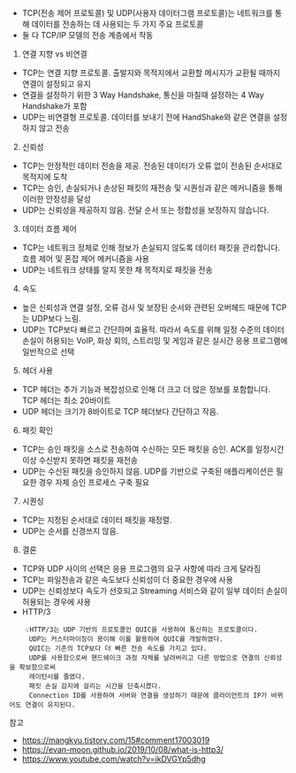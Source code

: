- TCP(전송 제어 프로토콜) 및 UDP(사용자 데이터그램 프로토콜)는 네트워크를 통해 데이터를 전송하는 데 사용되는 
  두 가지 주요 프로토콜
- 둘 다 TCP/IP 모델의 전송 계층에서 작동 

1. 연결 지향 vs 비연결
- TCP는 연결 지향 프로토콜. 출발지와 목적지에서 교환할 메시지가 교환될 때까지 연결이 설정되고 유지 
- 연결을 설정하기 위한 3 Way Handshake, 통신을 마칠때 설정하는 4 Way Handshake가 포함
- UDP는 비연결형 프로토콜. 데이터를 보내기 전에 HandShake와 같은 연결을 설정하지 않고 전송

2. 신뢰성
- TCP는 안정적인 데이터 전송을 제공. 전송된 데이터가 오류 없이 전송된 순서대로 목적지에 도착 
- TCP는 승인, 손실되거나 손상된 패킷의 재전송 및 시퀀싱과 같은 메커니즘을 통해 이러한 안정성을 달성
- UDP는 신뢰성을 제공하지 않음. 전달 순서 또는 정합성을 보장하지 않습니다.

3. 데이터 흐름 제어
- TCP는 네트워크 정체로 인해 정보가 손실되지 않도록 데이터 패킷을 관리합니다. 흐름 제어 및 혼잡 제어 메커니즘을 사용
- UDP는 네트워크 상태를 알지 못한 채 목적지로 패킷을 전송

4. 속도
- 높은 신뢰성과 연결 설정, 오류 검사 및 보장된 순서와 관련된 오버헤드 때문에 TCP는 UDP보다 느림.
- UDP는 TCP보다 빠르고 간단하며 효율적. 따라서 속도를 위해 일정 수준의 데이터 손실이 허용되는 VoIP, 
  화상 회의, 스트리밍 및 게임과 같은 실시간 응용 프로그램에 일반적으로 선택
 
5. 헤더 사용
- TCP 헤더는 추가 기능과 복잡성으로 인해 더 크고 더 많은 정보를 포함합니다. TCP 헤더는 최소 20바이트
- UDP 헤더는 크기가 8바이트로 TCP 헤더보다 간단하고 작음.

6. 패킷 확인
- TCP는 승인 패킷을 소스로 전송하여 수신하는 모든 패킷을 승인. ACK를 일정시간이상 수신받지 못하면 패킷을 재전송
- UDP는 수신된 패킷을 승인하지 않음. UDP를 기반으로 구축된 애플리케이션은 필요한 경우 자체 승인 프로세스 구축 필요

7. 시퀀싱
- TCP는 지정된 순서대로 데이터 패킷을 재정렬.
- UDP는 순서를 신경쓰지 않음.

8. 결론
- TCP와 UDP 사이의 선택은 응용 프로그램의 요구 사항에 따라 크게 달라짐 
- TCP는 파일전송과 같은 속도보다 신뢰성이 더 중요한 경우에 사용
- UDP는 신뢰성보다 속도가 선호되고 Streaming 서비스와 같이 일부 데이터 손실이 허용되는 경우에 사용
- HTTP/3
```
    💡HTTP/3는 UDP 기반의 프로토콜인 QUIC을 사용하여 통신하는 프로토콜이다.
     UDP는 커스터마이징이 용이해 이를 활용하여 QUIC를 개발하였다.
     QUIC는 기존의 TCP보다 더 빠른 전송 속도를 가지고 있다.
     UDP를 사용함으로써 핸드쉐이크 과정 자체를 날려버리고 다른 방법으로 연결의 신뢰성을 확보함으로써 
     레이턴시를 줄였다.
     패킷 손실 감지에 걸리는 시간을 단축시켰다.
     Connection ID를 사용하여 서버와 연결을 생성하기 때문에 클라이언트의 IP가 바뀌어도 연결이 유지된다.
```

참고
- https://mangkyu.tistory.com/15#comment17003019
- https://evan-moon.github.io/2019/10/08/what-is-http3/
- https://www.youtube.com/watch?v=ikDVGYp5dhg